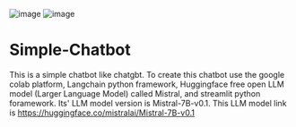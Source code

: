 ![image](https://github.com/user-attachments/assets/8a982efd-ff87-4986-904b-ef340d4308d4)   ![image](https://github.com/user-attachments/assets/41b1ff55-7697-456e-a262-2e14481ad469)  


# Simple-Chatbot
This is a simple chatbot like chatgbt. To create this chatbot use the google colab platform, Langchain python framework, Huggingface  free open LLM model (Larger Language Model) called Mistral, and streamlit python foramework. Its' LLM model version is Mistral-7B-v0.1. This LLM model link is https://huggingface.co/mistralai/Mistral-7B-v0.1

